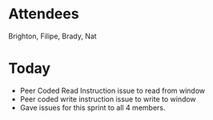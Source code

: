 # Attendees
Brighton, Filipe, Brady, Nat

# Today
- Peer Coded Read Instruction issue to read from window
- Peer coded write instruction issue to write to window
- Gave issues for this sprint to all 4 members.